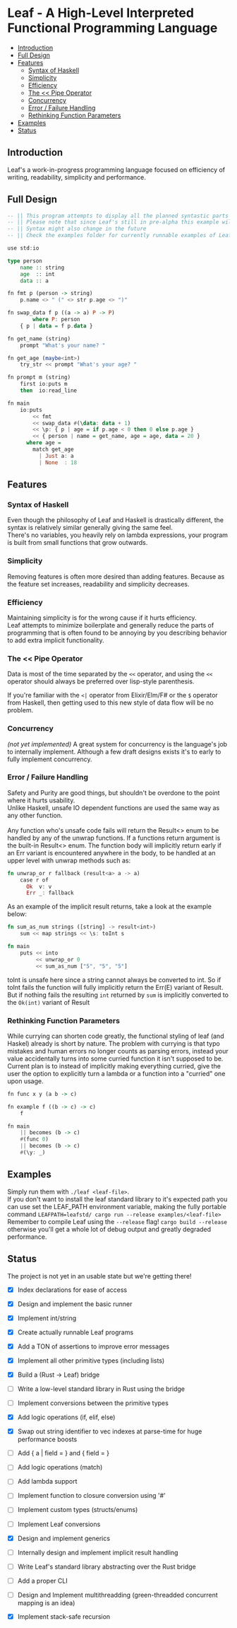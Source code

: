 # Leaf - A High-Level Interpreted Functional Programming Language

  - [Introduction](#introduction)
  - [Full Design](#full-design)
  - [Features](#features)
    - [Syntax of Haskell](#syntax-of-haskell)
    - [Simplicity](#simplicity)
    - [Efficiency](#efficiency)
    - [The << Pipe Operator](#the--pipe-operator)
    - [Concurrency](#concurrency)
    - [Error / Failure Handling](#error--failure-handling)
    - [Rethinking Function Parameters](#rethinking-function-parameters)
  - [Examples](#examples)
  - [Status](#status)

## Introduction
Leaf's a work-in-progress programming language focused on efficiency of writing, readability, simplicity and performance.

## Full Design
```haskell
-- || This program attempts to display all the planned syntastic parts of the language
-- || Please note that since Leaf's still in pre-alpha this example will *NOT RUN*
-- || Syntax might also change in the future
-- || Check the examples folder for currently runnable examples of Leaf

use std:io

type person
    name :: string
    age  :: int
    data :: a

fn fmt p (person -> string)
    p.name <> " (" <> str p.age <> ")"

fn swap_data f p ((a -> a) P -> P)
        where P: person
    { p | data = f p.data }

fn get_name (string)
    prompt "What's your name? "

fn get_age (maybe<int>)
    try_str << prompt "What's your age? "

fn prompt m (string)
    first io:puts m
    then  io:read_line

fn main
    io:puts
        << fmt 
        << swap_data #(\data: data + 1)
        << \p: { p | age = if p.age < 0 then 0 else p.age }
        << { person | name = get_name, age = age, data = 20 }
      where age = 
        match get_age 
          | Just a: a
          | None  : 18
```

## Features

### Syntax of Haskell
Even though the philosophy of Leaf and Haskell is drastically different, the syntax is relatively similar generally giving the same feel.\
There's no variables, you heavily rely on lambda expressions, your program is built from small functions that grow outwards. 

### Simplicity 
Removing features is often more desired than adding features. Because as the feature set increases, readability and simplicity decreases.

### Efficiency
Maintaining simplicity is for the wrong cause if it hurts efficiency.\
Leaf attempts to minimize boilerplate and generally reduce the parts of programming that is often found to be annoying by you describing behavior to add extra implicit functionality.

### The << Pipe Operator
Data is most of the time separated by the `<<` operator, and using the `<<` operator should always be preferred over lisp-style parenthesis.

If you're familiar with the `<|` operator from Elixir/Elm/F# or the `$` operator from Haskell, then getting used to this new style of data flow will be no problem. 

### Concurrency
*(not yet implemented)*
A great system for concurrency is the language's job to internally implement. Although a few draft designs exists it's to early to fully implement concurrency. 

### Error / Failure Handling
Safety and Purity are good things, but shouldn't be overdone to the point where it hurts usability.\
Unlike Haskell, unsafe IO dependent functions are used the same way as any other function. \
\
Any function who's unsafe code fails will return the Result<> enum to be handled by any of the unwrap functions. If a functions return argument is the built-in Result<> enum. The function body will implicitly return early if an Err variant is encountered anywhere in the body, to be handled at an upper level with unwrap methods such as:
```rust
fn unwrap_or r fallback (result<a> a -> a)
    case r of
      Ok  v: v
      Err _: fallback
```

As an example of the implicit result returns, take a look at the example below:

```rust
fn sum_as_num strings ([string] -> result<int>)
    sum << map strings << \s: toInt s

fn main
    puts << into
         << unwrap_or 0
         << sum_as_num ["5", "5", "5"]
```
toInt is unsafe here since a string cannot always be converted to int. So if toInt fails the function will fully implicitly return the Err(E) variant of Result. But if nothing fails the resulting `int` returned by `sum` is implicitly converted to the `Ok(int)` variant of Result

### Rethinking Function Parameters
While currying can shorten code greatly, the functional styling of leaf (and Haskel) already is short by nature. The problem with currying is that typo mistakes and human errors no longer counts as parsing errors, instead your value accidentally turns into some curried function it isn't supposed to be.
Current plan is to instead of implicitly making everything curried, give the user the option to explicitly turn a lambda or a function into a "curried" one upon usage. 
```haskell
fn func x y (a b -> c)

fn example f ((b -> c) -> c)
    f

fn main
    || becomes (b -> c)
    #(func 0) 
    || becomes (b -> c)
    #(\y: _)
```

## Examples

Simply run them with `./leaf <leaf-file>`. \
If you don't want to install the leaf standard library to it's expected path you can use set the LEAF_PATH environment variable, making the fully portable command `LEAFPATH=leafstd/ cargo run --release examples/<leaf-file>` \
Remember to compile Leaf using the `--release` flag! `cargo build --release` otherwise you'll get a whole lot of debug output and greatly degraded performance. 

## Status

The project is not yet in an usable state but we're getting there! 

 - [x] Index declarations for ease of access
 - [x] Design and implement the basic runner
 - [x] Implement int/string
 - [x] Create actually runnable Leaf programs
 - [x] Add a TON of assertions to improve error messages
 - [x] Implement all other primitive types (including lists)
 - [x] Build a (Rust -> Leaf) bridge
 - [ ] Write a low-level standard library in Rust using the bridge
 - [ ] Implement conversions between the primitive types
 - [x] Add logic operations (if, elif, else)
 - [x] Swap out string identifier to vec indexes at parse-time for huge performance boosts
 - [ ] Add { a | field = } and { field = } 
 - [ ] Add logic operations (match)
 - [ ] Add lambda support
 - [ ] Implement function to closure conversion using '#'
 - [ ] Implement custom types (structs/enums)
 - [ ] Implement Leaf conversions
 - [x] Design and implement generics
 - [ ] Internally design and implement implicit result handling
 - [ ] Write Leaf's standard library abstracting over the Rust bridge
 - [ ] Add a proper CLI
 - [ ] Design and Implement multithreadding (green-threadded concurrent mapping is an idea)
 - [x] Implement stack-safe recursion

